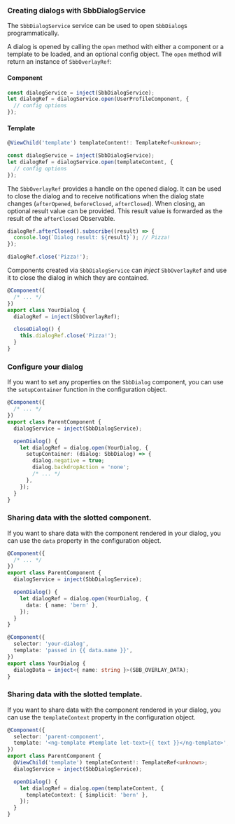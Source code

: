 ### Creating dialogs with SbbDialogService

The `SbbDialogService` service can be used to open `SbbDialog`s programmatically.

A dialog is opened by calling the `open` method with either a component or a template to be loaded, and an optional
config object. The `open` method will return an instance of `SbbOverlayRef`:

#### Component

```ts
const dialogService = inject(SbbDialogService);
let dialogRef = dialogService.open(UserProfileComponent, {
  // config options
});
```

#### Template

```ts
@ViewChild('template') templateContent!: TemplateRef<unknown>;

const dialogService = inject(SbbDialogService);
let dialogRef = dialogService.open(templateContent, {
  // config options
});
```

The `SbbOverlayRef` provides a handle on the opened dialog. It can be used to close the dialog and to
receive notifications when the dialog state changes (`afterOpened`, `beforeClosed`, `afterClosed`).
When closing, an optional result value can be provided. This result value is forwarded as the result of the `afterClosed` Observable.

```ts
dialogRef.afterClosed().subscribe((result) => {
  console.log(`Dialog result: ${result}`); // Pizza!
});

dialogRef.close('Pizza!');
```

Components created via `SbbDialogService` can _inject_ `SbbOverlayRef` and use it to close the dialog
in which they are contained.

```ts
@Component({
  /* ... */
})
export class YourDialog {
  dialogRef = inject(SbbOverlayRef);

  closeDialog() {
    this.dialogRef.close('Pizza!');
  }
}
```

### Configure your dialog

If you want to set any properties on the `SbbDialog` component, you can use the `setupContainer` function in the configuration object.

```ts
@Component({
  /* ... */
})
export class ParentComponent {
  dialogService = inject(SbbDialogService);

  openDialog() {
    let dialogRef = dialog.open(YourDialog, {
      setupContainer: (dialog: SbbDialog) => {
        dialog.negative = true;
        dialog.backdropAction = 'none';
        /* ... */
      },
    });
  }
}
```

### Sharing data with the slotted component.

If you want to share data with the component rendered in your dialog, you can use the `data` property in the configuration object.

```ts
@Component({
  /* ... */
})
export class ParentComponent {
  dialogService = inject(SbbDialogService);

  openDialog() {
    let dialogRef = dialog.open(YourDialog, {
      data: { name: 'bern' },
    });
  }
}

@Component({
  selector: 'your-dialog',
  template: 'passed in {{ data.name }}',
})
export class YourDialog {
  dialogData = inject<{ name: string }>(SBB_OVERLAY_DATA);
}
```

### Sharing data with the slotted template.

If you want to share data with the component rendered in your dialog, you can use the `templateContext` property in the configuration object.

```ts
@Component({
  selector: 'parent-component',
  template: '<ng-template #template let-text>{{ text }}</ng-template>',
})
export class ParentComponent {
  @ViewChild('template') templateContent!: TemplateRef<unknown>;
  dialogService = inject(SbbDialogService);

  openDialog() {
    let dialogRef = dialog.open(templateContent, {
      templateContext: { $implicit: 'bern' },
    });
  }
}
```
